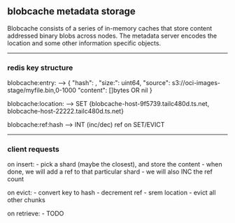 ## blobcache metadata storage

Blobcache consists of a series of in-memory caches that store content addressed binary blobs across nodes. The metadata server encodes the location and some other information specific objects.

---
### redis key structure

blobcache:entry:<HASH> -->
    {
        "hash": <HASH>,
        "size:": uint64,
        "source": s3://oci-images-stage/myfile.bin,0-1000
        "content": []bytes OR nil
    }

blobcache:location:<HASH> -->
    SET {blobcache-host-9f5739.tailc480d.ts.net, blobcache-host-22222.tailc480d.ts.net}

blobcache:ref:hash -->
    INT (inc/dec) ref on SET/EVICT

---
### client requests

on insert:
    - pick a shard (maybe the closest), and store the content
    - when done, we will add a ref to that particular shard
    - we will also INC the ref count

on evict:
    - convert key to hash
    - decrement ref 
    - srem location
    - evict all other chunks

on retrieve:
    - TODO